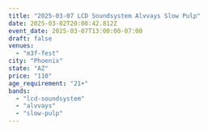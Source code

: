 ```yaml
---
title: "2025-03-07 LCD Soundsystem Alvvays Slow Pulp"
date: 2025-03-02T20:08:42.812Z
event_date: 2025-03-07T13:00:00-07:00
draft: false
venues:
  - "m3f-fest"
city: "Phoenix"
state: "AZ"
price: "110"
age_requirement: "21+"
bands:
  - "lcd-soundsystem"
  - "alvvays"
  - "slow-pulp"
---
```

